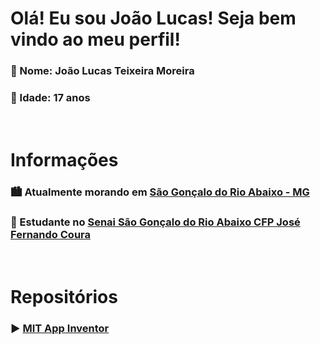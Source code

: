 # Olá! Eu sou João Lucas! Seja bem vindo ao meu perfil!
### :bust_in_silhouette: Nome: João Lucas Teixeira Moreira
### :bust_in_silhouette: Idade: 17 anos

<br>

# Informações
### :cityscape: Atualmente morando em [São Gonçalo do Rio Abaixo - MG](https://goo.gl/maps/EuYBAs4jLspRrbYNA)
### :book: Estudante no [Senai São Gonçalo do Rio Abaixo CFP José Fernando Coura](https://goo.gl/maps/r7xcXAuoZVSwBhbV9)

<br>

# Repositórios

### :arrow_forward: [MIT App Inventor](https://github.com/JLTM2022/MEUS_PROJETOS_NO_APP_INVENTOR)
